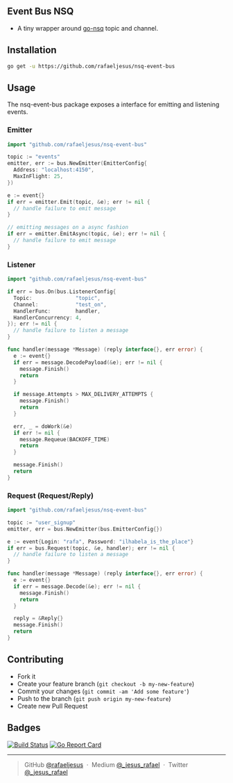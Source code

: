 ## Event Bus NSQ

* A tiny wrapper around [go-nsq](https://github.com/nsqio/go-nsq) topic and channel.

## Installation
```bash
go get -u https://github.com/rafaeljesus/nsq-event-bus
```

## Usage
The nsq-event-bus package exposes a interface for emitting and listening events.

### Emitter
```go
import "github.com/rafaeljesus/nsq-event-bus"

topic := "events"
emitter, err := bus.NewEmitter(EmitterConfig{
  Address: "localhost:4150",
  MaxInFlight: 25,
})

e := event{}
if err = emitter.Emit(topic, &e); err != nil {
  // handle failure to emit message
}

// emitting messages on a async fashion
if err = emitter.EmitAsync(topic, &e); err != nil {
  // handle failure to emit message
}

```

### Listener
```go
import "github.com/rafaeljesus/nsq-event-bus"

if err = bus.On(bus.ListenerConfig{
  Topic:              "topic",
  Channel:            "test_on",
  HandlerFunc:        handler,
  HandlerConcurrency: 4,
}); err != nil {
  // handle failure to listen a message
}

func handler(message *Message) (reply interface{}, err error) {
  e := event{}
  if err = message.DecodePayload(&e); err != nil {
    message.Finish()
    return
  }

  if message.Attempts > MAX_DELIVERY_ATTEMPTS {
    message.Finish()
    return
  }

  err, _ = doWork(&e)
  if err != nil {
    message.Requeue(BACKOFF_TIME)
    return
  }

  message.Finish()
  return
}
```

### Request (Request/Reply)
```go
import "github.com/rafaeljesus/nsq-event-bus"

topic := "user_signup"
emitter, err = bus.NewEmitter(bus.EmitterConfig{})

e := event{Login: "rafa", Password: "ilhabela_is_the_place"}
if err = bus.Request(topic, &e, handler); err != nil {
  // handle failure to listen a message
}

func handler(message *Message) (reply interface{}, err error) {
  e := event{}
  if err = message.Decode(&e); err != nil {
    message.Finish()
    return
  }

  reply = &Reply{}
  message.Finish()
  return
}
```

## Contributing
- Fork it
- Create your feature branch (`git checkout -b my-new-feature`)
- Commit your changes (`git commit -am 'Add some feature'`)
- Push to the branch (`git push origin my-new-feature`)
- Create new Pull Request

## Badges

[![Build Status](https://circleci.com/gh/rafaeljesus/nsq-event-bus.svg?style=svg)](https://circleci.com/gh/rafaeljesus/nsq-event-bus)
[![Go Report Card](https://goreportcard.com/badge/github.com/rafaeljesus/nsq-event-bus)](https://goreportcard.com/report/github.com/rafaeljesus/nsq-event-bus)

---

> GitHub [@rafaeljesus](https://github.com/rafaeljesus) &nbsp;&middot;&nbsp;
> Medium [@_jesus_rafael](https://medium.com/@_jesus_rafael) &nbsp;&middot;&nbsp;
> Twitter [@_jesus_rafael](https://twitter.com/_jesus_rafael)
